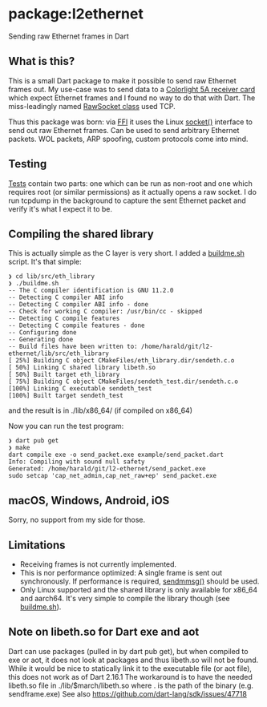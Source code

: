 # package:l2ethernet

Sending raw Ethernet frames in Dart

## What is this?

This is a small Dart package to make it possible to send raw Ethernet frames
out. My use-case was to send data to a
[Colorlight 5A receiver card](https://www.colorlight-led.com/product/colorlight-5a-75b-led-display-receiving-card.html)
which expect Ethernet frames and I found no way to do that with Dart. The
miss-leadingly named
[RawSocket class](https://api.dart.dev/stable/2.16.1/dart-io/RawSocket-class.html)
used TCP.

Thus this package was born: via
[FFI](https://dart.dev/guides/libraries/c-interop) it uses the Linux
[socket()](https://man7.org/linux/man-pages/man2/socket.2.html) interface to
send out raw Ethernet frames. Can be used to send arbitrary Ethernet packets.
WOL packets, ARP spoofing, custom protocols come into mind.

## Testing

[Tests](https://github.com/haraldkubota/l2-ethernet/tree/main/test) contain two
parts: one which can be run as non-root and one which requires root (or similar
permissions) as it actually opens a raw socket. I do run tcpdump in the
background to capture the sent Ethernet packet and verify it's what I expect it
to be.

## Compiling the shared library

This is actually simple as the C layer is very short. I added a
[buildme.sh](https://github.com/haraldkubota/l2-ethernet/blob/main/lib/src/eth_library/buildme.sh)
script. It's that simple:
```
❯ cd lib/src/eth_library
❯ ./buildme.sh
-- The C compiler identification is GNU 11.2.0
-- Detecting C compiler ABI info
-- Detecting C compiler ABI info - done
-- Check for working C compiler: /usr/bin/cc - skipped
-- Detecting C compile features
-- Detecting C compile features - done
-- Configuring done
-- Generating done
-- Build files have been written to: /home/harald/git/l2-ethernet/lib/src/eth_library
[ 25%] Building C object CMakeFiles/eth_library.dir/sendeth.c.o
[ 50%] Linking C shared library libeth.so
[ 50%] Built target eth_library
[ 75%] Building C object CMakeFiles/sendeth_test.dir/sendeth.c.o
[100%] Linking C executable sendeth_test
[100%] Built target sendeth_test
```
and the result is in ./lib/x86\_64/ (if compiled on x86\_64)

Now you can run the test program:
```
❯ dart pub get
❯ make
dart compile exe -o send_packet.exe example/send_packet.dart
Info: Compiling with sound null safety
Generated: /home/harald/git/l2-ethernet/send_packet.exe
sudo setcap 'cap_net_admin,cap_net_raw+ep' send_packet.exe
```

## macOS, Windows, Android, iOS

Sorry, no support from my side for those.

## Limitations

- Receiving frames is not currently implemented.
- This is nor performance optimized: A single frame is sent out synchronously.
  If performance is required,
  [sendmmsg()](https://man7.org/linux/man-pages/man2/sendmmsg.2.html) should be
  used.
- Only Linux supported and the shared library is only available for x86_64 and
  aarch64. It's very simple to compile the library though (see
  [buildme.sh](https://github.com/haraldkubota/l2-ethernet/blob/main/lib/src/eth_library/buildme.sh)).

## Note on libeth.so for Dart exe and aot

Dart can use packages (pulled in by dart pub get), but when compiled to exe or
aot, it does not look at packages and thus libeth.so will not be found. While it
would be nice to statically link it to the executable file (or aot file), this
does not work as of Dart 2.16.1 The workaround is to have the needed libeth.so
file in ./lib/$march/libeth.so where . is the path of the binary (e.g.
sendframe.exe) See also https://github.com/dart-lang/sdk/issues/47718
